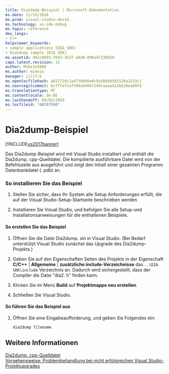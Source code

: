 ```yaml
---
title: Dia2dump-Beispiel | Microsoft-Dokumentation
ms.date: 11/15/2016
ms.prod: visual-studio-dev14
ms.technology: vs-ide-debug
ms.topic: reference
dev_langs:
- C++
helpviewer_keywords:
- sample applications [DIA SDK]
- Dia2dump sample [DIA SDK]
ms.assetid: 492c0893-7043-452f-a020-890a47230d20
caps.latest.revision: 15
author: MikeJo5000
ms.author: mikejo
manager: jillfra
ms.openlocfilehash: a817720c1ad73b666e0c9a586bb583120a2533c1
ms.sourcegitcommit: 6cfffa72af599a9d667249caaaa411bb28ea69fd
ms.translationtype: MT
ms.contentlocale: de-DE
ms.lasthandoff: 09/02/2020
ms.locfileid: "68197590"
---
```

# <a name="dia2dump-sample"></a>Dia2dump-Beispiel
[!INCLUDE[vs2017banner](../../includes/vs2017banner.md)]

Das Dia2dump-Beispiel wird mit Visual Studio installiert und enthält die Dia2dump. cpp-Quelldatei. Die kompilierte ausführbare Datei wird von der Befehlszeile aus ausgeführt und zeigt den Inhalt einer gesamten Programm Datenbankdatei (. pdb) an.  
  
### <a name="to-install-the-sample"></a>So installieren Sie das Beispiel  
  
1. Stellen Sie sicher, dass Ihr System alle Setup Anforderungen erfüllt, die auf der Visual Studio-Setup-Startseite beschrieben werden  
  
2. Installieren Sie Visual Studio, und befolgen Sie alle Setup-und Installationsanweisungen für die enthaltenen Beispiele.  
  
#### <a name="to-build-the-sample"></a>So erstellen Sie das Beispiel  
  
1. Öffnen Sie die Datei Dia2dump. sln in Visual Studio. (Bei Bedarf unterstützt Visual Studio zunächst das Upgrade des Dia2dump-Projekts.)  
  
2. Geben Sie auf den Eigenschaften Seiten des Projekts in der Eigenschaft **C/C++** &#124; **Allgemeine** &#124; **zusätzliche include-Verzeichnisse** das `..\DIA SDK\include` Verzeichnis an. Dadurch wird sichergestellt, dass der Compiler die Datei "dia2. h" finden kann.  
  
3. Klicken Sie im Menü **Build** auf **Projektmappe neu erstellen**.  
  
4. Schließen Sie Visual Studio.  
  
#### <a name="to-run-the-sample"></a>So führen Sie das Beispiel aus  
  
1. Öffnen Sie eine Eingabeaufforderung, und geben Sie Folgendes ein:  
  
    ```  
    dia2dump filename  
    ```  
  
## <a name="see-also"></a>Weitere Informationen  
 [Dia2dump. cpp-Quelldatei](../../debugger/debug-interface-access/dia2dump-cpp-source-file.md)   
 [Vorgehensweise: Problembehandlung bei nicht erfolgreichen Visual Studio-Projektupgrades](../../porting/how-to-troubleshoot-unsuccessful-visual-studio-project-upgrades.md)
